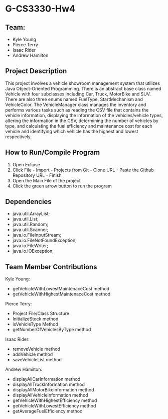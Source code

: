  # G-CS3330-Hw4

## Team:
- Kyle Young
- Pierce Terry
- Isaac Rider
- Andrew Hamilton

## Project Description
This project involves a vehicle showroom management system that utilizes Java Object-Oriented Programming. There is an abstract base class named Vehicle with four subclasses including Car, Truck, MotorBike and SUV. There are also three enums named FuelType, StartMechanism and VehicleColor. The VehicleManager class manages the inventory and performs various tasks such as reading the CSV file that contains the vehicle information, displaying the information of the vehicles/vehicle types, altering the information in the CSV, determining the number of vehicles by type, and calculating the fuel efficiency and maintenance cost for each vehicle and identifying which vehicle has the highest and lowest respectively.
        

## How to Run/Compile Program
1. Open Eclipse
2. Click File - Import - Projects from Git - Clone URL - Paste the Github Repository URL - Finish
3. Open the Main File of the project
4. Click the green arrow button to run the program

## Dependencies
- java.util.ArrayList;
- java.util.List;
- java.util.Random;
- java.util.Scanner;
- java.io.FileInputStream;
- java.io.FileNotFoundException;
- java.io.FileWriter;
- java.io.IOException;

## Team Member Contributions
Kyle Young: 
- getVehicleWithLowestMaintenaceCost method
- getVehicleWithHighestMaintenaceCost method

Pierce Terry:
 - Project File/Class Structure
 - InitializeStock method
 - isVehicleType Method
 - getNumberOfVehiclesByType method

Isaac Rider: 
- removeVehicle method
- addVehicle method
- saveVehicleList method

Andrew Hamilton: 
- displayAllCarInformation method
- displayAllTruckInformation method
- displayAllMotorBikeInformation method
- displayAllVehicleInformation method
- getVehicleWithHighestEfficiency method
- getVehicleWithLowestEfficiency method
- getAverageFuelEfficiency method
